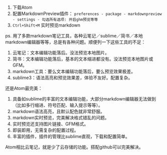 1. 下载Atom
2. 配置MarkdownPreview插件：
   `preferences - package - markdownpreview - settings - 勾选所有选项: 开启ghm预览等等`
3. `Ctrl+Shift+M` 实时预览markdown


ps. 用了多款markdown笔记工具，各种云笔记／sublime／简书／本地markdown编辑器等等，总是有各种问题。顺便列一下这些工具的不足：

1. 云笔记：文本编辑功能落后。没法预览本地图片。
2. 简书：文本编辑功能落后，基本的文本缩进都没有。没法预览本地图片或GFM。
3. markdown工具：要么文本编辑功能落后，要么预览效果极差。
4. sublime3：语法高亮和预览效果差，体验不友好。配置复杂。

还是Atom最完美：

1. 具备如sublime的丰富的文本编辑功能，大部分markdown编辑器无法做到（比如多行缩进、符号匹配、输入提示等等）。
2. markdown语法高亮，且默认配色就非常舒服。
3. markdown实时预览，完美解决格式错乱的问题。
4. 实时预览还支持图片链接、GFM格式。
5. 即装即用，无需复杂的配置过程。
6. 丰富的插件，插件的管理比sublime直观，下载和配置简单。

Atom相比云笔记，就是少了云存储的功能。搭配github可以完美解决。

